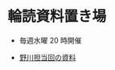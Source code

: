 # 輪読資料置き場

- 毎週水曜 20 時開催

- [野川担当回の資料](https://drive.google.com/drive/folders/18CYRAj90uA-WGQ2Pb1pZfQsd6sOYKHYl)
